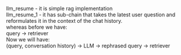 llm_resume - it is simple rag implementation<br>
llm_resume_1 - it has sub-chain that takes the latest user question and reformulates it in the context of the chat history. <br>whereas before we have:<br>
query -> retriever<br>
Now we will have:<br>
(query, conversation history) -> LLM -> rephrased query -> retriever<br>
